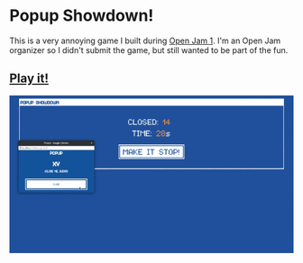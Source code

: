 # Popup Showdown!

This is a very annoying game I built during [Open Jam 1](http://openjam.io). I'm an Open Jam organizer so I didn't submit the game, but still wanted to be part of the fun.

## [Play it!](https://palebluepixel.org/static/projects/popups/)

![recorded demo](./demo.gif)
